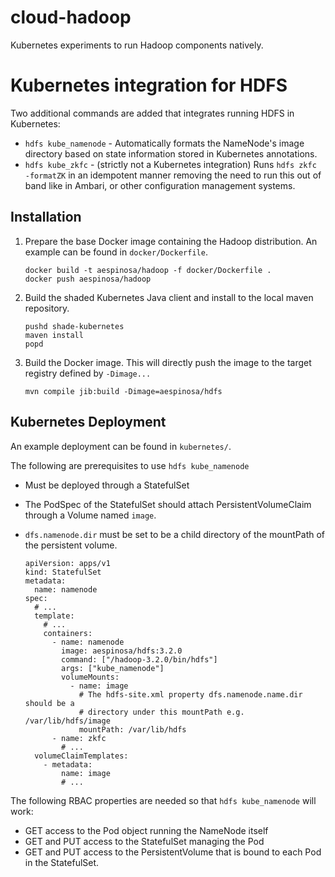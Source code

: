 # cloud-hadoop

Kubernetes experiments to run Hadoop components natively.

# Kubernetes integration for HDFS

Two additional commands are added that integrates running HDFS in Kubernetes:

* `hdfs kube_namenode` - Automatically formats the NameNode's image directory
  based on state information stored in Kubernetes annotations.
* `hdfs kube_zkfc` - (strictly not a Kubernetes integration) Runs `hdfs zkfc
  -formatZK` in an idempotent manner removing the need to run this out of band
  like in Ambari, or other configuration management systems.

## Installation


1.  Prepare the base Docker image containing the Hadoop distribution.  An
    example can be found in `docker/Dockerfile`.
        
        docker build -t aespinosa/hadoop -f docker/Dockerfile .
        docker push aespinosa/hadoop

1.  Build the shaded Kubernetes Java client and install to the local maven
    repository.

        pushd shade-kubernetes
        maven install
        popd

2.  Build the Docker image.  This will directly push the image to the target
    registry defined by `-Dimage...`  

        mvn compile jib:build -Dimage=aespinosa/hdfs

## Kubernetes Deployment

An example deployment can be found in `kubernetes/`.

The following are prerequisites to use `hdfs kube_namenode`

* Must be deployed through a StatefulSet
* The PodSpec of the StatefulSet should attach PersistentVolumeClaim through a
  Volume named `image`.
* `dfs.namenode.dir` must be set to be a child directory of the mountPath of the
  persistent volume.

      apiVersion: apps/v1
      kind: StatefulSet
      metadata:
        name: namenode
      spec:
        # ...
        template:
          # ...
          containers:
            - name: namenode
              image: aespinosa/hdfs:3.2.0
              command: ["/hadoop-3.2.0/bin/hdfs"]
              args: ["kube_namenode"]
              volumeMounts:
                - name: image
                  # The hdfs-site.xml property dfs.namenode.name.dir should be a
                  # directory under this mountPath e.g. /var/lib/hdfs/image
                  mountPath: /var/lib/hdfs
            - name: zkfc
              # ...
        volumeClaimTemplates:
          - metadata:
              name: image
              # ...

The following RBAC properties are needed so that `hdfs kube_namenode` will work:

* GET access to the Pod object running the NameNode itself
* GET and PUT access to the StatefulSet managing the Pod
* GET and PUT access to the PersistentVolume that is bound to each Pod in the
  StatefulSet.
